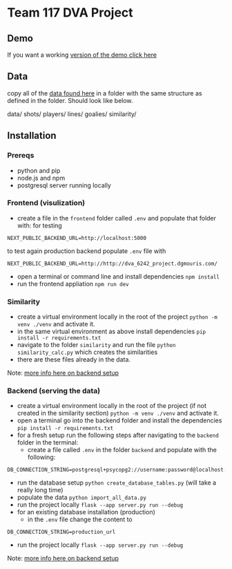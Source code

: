 # Team 117 DVA Project

## Demo

If you want a working [version of the demo click here](https://dva-6242-project.vercel.app/)

## Data
copy all of the [data found here](https://drive.google.com/drive/folders/1hpB9x9Pjlp3rQ6dhihEff1CPZxI6Slyc)
in a folder with the same structure as defined in the folder. Should look like below.

data/
    shots/
    players/
    lines/
    goalies/
    similarity/

## Installation

### Prereqs
- python and pip
- node.js and npm
- postgresql server running locally

### Frontend (visulization)
- create a file in the `frontend` folder called `.env` and populate that folder with:
for testing
```
NEXT_PUBLIC_BACKEND_URL=http://localhost:5000
```
to test again production backend populate `.env` file with
```
NEXT_PUBLIC_BACKEND_URL=http://http://dva_6242_project.dgmouris.com/
```
- open a terminal or command line and install dependencies
`npm install`
- run the frontend appliation
`npm run dev`

### Similarity
- create a virtual environment locally in the root of the project
`python -m venv ./venv` and activate it.
- in the same virtual environment as above install dependencies `pip install -r requirements.txt`
- navigate to the folder `similarity` and run the file `python similarity_calc.py` which creates the similarities
- there are these files already in the data.

Note: [more info here on backend setup](similarity/README.md)

### Backend (serving the data)
- create a virtual environment locally in the root of the project (if not created in the similarity section)
`python -m venv ./venv` and activate it.
- open a terminal go into the backend folder and install the dependencies
`pip install -r requirements.txt`
- for a fresh setup run the following steps after navigating to the `backend` folder in the terminal:
  - create a file called `.env` in the folder `backend` and populate with the following:
```
DB_CONNECTION_STRING=postgresql+psycopg2://username:password@localhost:5432/databasename
```
  - run the database setup `python create_database_tables.py` (will take a really long time)
  - populate the data  `python import_all_data.py`
  - run the project locally `flask --app server.py run --debug`
- for an existing database installation (production)
  - in the `.env` file change the content to
```
DB_CONNECTION_STRING=production_url
```
  - run the project locally `flask --app server.py run --debug`

Note: [more info here on backend setup](backend/README.md)

